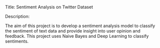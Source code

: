 Title: Sentiment Analysis on Twitter Dataset

Description:

The aim of this project is to develop a sentiment analysis model to classify the sentiment of text data and provide insight into user opinion and feedback.
This project uses Naive Bayes and Deep Learning to classify sentiments.

